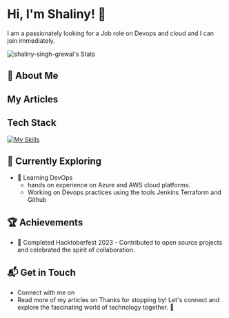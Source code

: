 
# Hi, I'm Shaliny! 👋

I am a passionately looking for a Job role on Devops and cloud and I can join immediately. 

![shaliny-singh-grewal's Stats](https://github-readme-stats.vercel.app/api?username=shaliny-singh-grewal&theme=vue-dark&show_icons=true&hide_border=true&count_private=true)

## 🚀 About Me

## My Articles


## Tech Stack
[![My Skills](https://skillicons.dev/icons?i=azure,aws,jenkins,terraform,ansible,github,docker,devops)](https://skillicons.dev)

## 🌱 Currently Exploring

- 🚀 Learning DevOps 
  -  hands on experience on Azure and AWS cloud platforms. 
  -  Working on Devops practices using the tools Jenkins Terraform and Github

 ## 🏆 Achievements

- 🌟 Completed Hacktoberfest 2023 - Contributed to open source projects and celebrated the spirit of collaboration.


## 📬 Get in Touch

- Connect with me on 
- Read more of my articles on 
Thanks for stopping by! Let's connect and explore the fascinating world of technology together. 🚀



<!--
**shaliny-singh-grewal/shaliny-singh-grewal** is a ✨ _special_ ✨ repository because its `README.md` (this file) appears on your GitHub profile.

Here are some ideas to get you started:

- 🔭 I’m currently working on ...
- 🌱 I’m currently learning ...
- 👯 I’m looking to collaborate on ...
- 🤔 I’m looking for help with ...
- 💬 Ask me about ...
- 📫 How to reach me: ...
- 😄 Pronouns: ...
- ⚡ Fun fact: ...
-->
